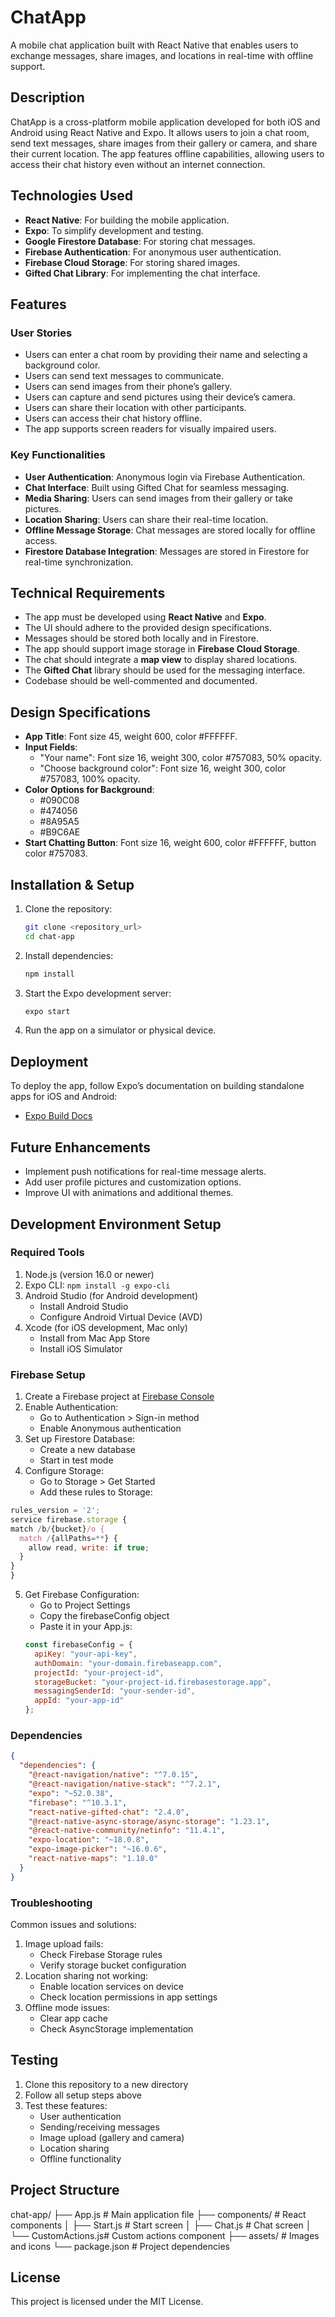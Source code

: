 # ChatApp
A mobile chat application built with React Native that enables users to exchange messages, share images, and locations in real-time with offline support.

## Description
ChatApp is a cross-platform mobile application developed for both iOS and Android using React Native and Expo. It allows users to join a chat room, send text messages, share images from their gallery or camera, and share their current location. The app features offline capabilities, allowing users to access their chat history even without an internet connection.

## Technologies Used
- **React Native**: For building the mobile application.
- **Expo**: To simplify development and testing.
- **Google Firestore Database**: For storing chat messages.
- **Firebase Authentication**: For anonymous user authentication.
- **Firebase Cloud Storage**: For storing shared images.
- **Gifted Chat Library**: For implementing the chat interface.

## Features
### User Stories
- Users can enter a chat room by providing their name and selecting a background color.
- Users can send text messages to communicate.
- Users can send images from their phone’s gallery.
- Users can capture and send pictures using their device’s camera.
- Users can share their location with other participants.
- Users can access their chat history offline.
- The app supports screen readers for visually impaired users.

### Key Functionalities
- **User Authentication**: Anonymous login via Firebase Authentication.
- **Chat Interface**: Built using Gifted Chat for seamless messaging.
- **Media Sharing**: Users can send images from their gallery or take pictures.
- **Location Sharing**: Users can share their real-time location.
- **Offline Message Storage**: Chat messages are stored locally for offline access.
- **Firestore Database Integration**: Messages are stored in Firestore for real-time synchronization.

## Technical Requirements
- The app must be developed using **React Native** and **Expo**.
- The UI should adhere to the provided design specifications.
- Messages should be stored both locally and in Firestore.
- The app should support image storage in **Firebase Cloud Storage**.
- The chat should integrate a **map view** to display shared locations.
- The **Gifted Chat** library should be used for the messaging interface.
- Codebase should be well-commented and documented.

## Design Specifications
- **App Title**: Font size 45, weight 600, color #FFFFFF.
- **Input Fields**:
  - "Your name": Font size 16, weight 300, color #757083, 50% opacity.
  - "Choose background color": Font size 16, weight 300, color #757083, 100% opacity.
- **Color Options for Background**:
  - #090C08
  - #474056
  - #8A95A5
  - #B9C6AE
- **Start Chatting Button**: Font size 16, weight 600, color #FFFFFF, button color #757083.

## Installation & Setup
1. Clone the repository:
   ```sh
   git clone <repository_url>
   cd chat-app
   ```
2. Install dependencies:
   ```sh
   npm install
   ```
3. Start the Expo development server:
   ```sh
   expo start
   ```
4. Run the app on a simulator or physical device.

## Deployment
To deploy the app, follow Expo’s documentation on building standalone apps for iOS and Android:
- [Expo Build Docs](https://docs.expo.dev/build/introduction/)

## Future Enhancements
- Implement push notifications for real-time message alerts.
- Add user profile pictures and customization options.
- Improve UI with animations and additional themes.
## Development Environment Setup

### Required Tools
1. Node.js (version 16.0 or newer)
2. Expo CLI: `npm install -g expo-cli`
3. Android Studio (for Android development)
   - Install Android Studio
   - Configure Android Virtual Device (AVD)
4. Xcode (for iOS development, Mac only)
   - Install from Mac App Store
   - Install iOS Simulator

### Firebase Setup
1. Create a Firebase project at [Firebase Console](https://console.firebase.google.com/)
2. Enable Authentication:
   - Go to Authentication > Sign-in method
   - Enable Anonymous authentication
3. Set up Firestore Database:
   - Create a new database
   - Start in test mode
4. Configure Storage:
   - Go to Storage > Get Started
   - Add these rules to Storage:
  ```javascript
  rules_version = '2';
service firebase.storage {
  match /b/{bucket}/o {
    match /{allPaths=**} {
      allow read, write: if true;
    }
  }
}
```
5. Get Firebase Configuration:
   - Go to Project Settings
   - Copy the firebaseConfig object
   - Paste it in your App.js:
   ```javascript
   const firebaseConfig = {
     apiKey: "your-api-key",
     authDomain: "your-domain.firebaseapp.com",
     projectId: "your-project-id",
     storageBucket: "your-project-id.firebasestorage.app",
     messagingSenderId: "your-sender-id",
     appId: "your-app-id"
   };
   ```

### Dependencies
```json
{
  "dependencies": {
    "@react-navigation/native": "^7.0.15",
    "@react-navigation/native-stack": "^7.2.1",
    "expo": "~52.0.38",
    "firebase": "^10.3.1",
    "react-native-gifted-chat": "2.4.0",
    "@react-native-async-storage/async-storage": "1.23.1",
    "@react-native-community/netinfo": "11.4.1",
    "expo-location": "~18.0.8",
    "expo-image-picker": "~16.0.6",
    "react-native-maps": "1.18.0"
  }
}
```

### Troubleshooting
Common issues and solutions:
1. Image upload fails:
   - Check Firebase Storage rules
   - Verify storage bucket configuration
2. Location sharing not working:
   - Enable location services on device
   - Check location permissions in app settings
3. Offline mode issues:
   - Clear app cache
   - Check AsyncStorage implementation

## Testing
1. Clone this repository to a new directory
2. Follow all setup steps above
3. Test these features:
   - User authentication
   - Sending/receiving messages
   - Image upload (gallery and camera)
   - Location sharing
   - Offline functionality

## Project Structure
chat-app/
├── App.js # Main application file
├── components/ # React components
│ ├── Start.js # Start screen
│ ├── Chat.js # Chat screen
│ └── CustomActions.js# Custom actions component
├── assets/ # Images and icons
└── package.json # Project dependencies

## License
This project is licensed under the MIT License.

